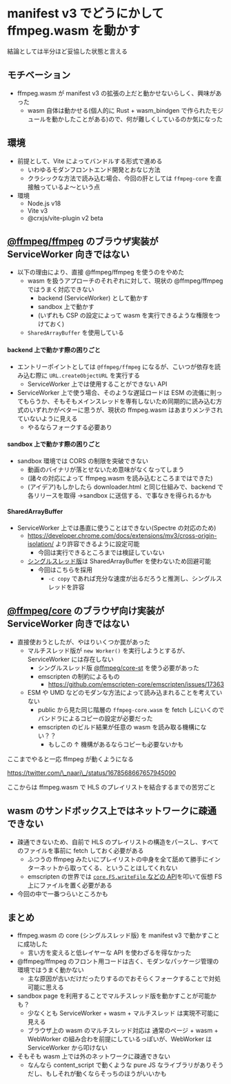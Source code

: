 # manifest v3 でどうにかして ffmpeg.wasm を動かす

結論としては半分ほど妥協した状態と言える

## モチベーション

- ffmpeg.wasm が manifest v3 の拡張の上だと動かせないらしく、興味があった
  - wasm 自体は動かせる(個人的に Rust + wasm_bindgen で作られたモジュールを動かしたことがある)ので、何が難しくしているのか気になった

## 環境

- 前提として、Vite によってバンドルする形式で進める
  - いわゆるモダンフロントエンド開発とおなじ方法
  - クラシックな方法で読み込む場合、今回の肝としては `ffmpeg-core` を直接触っているよ～という点
- 環境
  - Node.js v18
  - Vite v3
  - @crxjs/vite-plugin v2 beta

## [@ffmpeg/ffmpeg](https://www.npmjs.com/package/@ffmpeg/ffmpeg) のブラウザ実装が ServiceWorker 向きではない

- 以下の理由により、直接 @ffmpeg/ffmpeg を使うのをやめた
  - wasm を扱うアプローチのそれぞれに対して、現状の @ffmpeg/ffmpeg ではうまく対応できない
    - backend (ServiceWorker) として動かす
    - sandbox 上で動かす
    - (いずれも CSP の設定によって wasm を実行できるような権限をつけておく)
  - `SharedArrayBuffer` を使用している

#### backend 上で動かす際の困りごと

- エントリーポイントとしては `@ffmpeg/ffmpeg` になるが、こいつが依存を読み込む際に `URL.createObjectURL` を実行する
  - ServiceWorker 上では使用することができない API
- ServiceWorker 上で使う場合、そのような遅延ロードは ESM の流儀に則ってもらうか、そもそもメインスレッドを専有しないため同期的に読み込む方式のいずれかがベターに思うが、現状の ffmpeg.wasm はあまりメンテされていないように見える
  - やるならフォークする必要あり

#### sandbox 上で動かす際の困りごと

- sandbox 環境では CORS の制限を突破できない
  - 動画のバイナリが落とせないため意味がなくなってしまう
  - (諸々の対応によって ffmpeg.wasm を読み込むところまではできた)
  - (アイデア)もしかしたら downloader.html と同じ仕組みで、backend で各リリースを取得 →sandbox に送信する、で事なきを得られるかも

#### SharedArrayBuffer

- ServiceWorker 上では愚直に使うことはできない(Spectre の対応のため)
  - https://developer.chrome.com/docs/extensions/mv3/cross-origin-isolation/ より許容できるように設定可能
    - 今回は実行できるところまでは検証していない
  - [シングルスレッド版](https://www.npmjs.com/package/@ffmpeg/core-st)は SharedArrayBuffer を使わないため回避可能
    - 今回はこちらを採用
      - `-c copy` であれば充分な速度が出るだろうと推測し、シングルスレッドを許容

## [@ffmpeg/core](https://www.npmjs.com/package/@ffmpeg/core) のブラウザ向け実装が ServiceWorker 向きではない

- 直接使おうとしたが、やはりいくつか罠があった
  - マルチスレッド版が `new Worker()` を実行しようとするが、ServiceWorker には存在しない
    - シングルスレッド版 [@ffmpeg/core-st](https://www.npmjs.com/package/@ffmpeg/core-st) を使う必要があった
    - emscripten の制約によるもの
      - https://github.com/emscripten-core/emscripten/issues/17363
  - ESM や UMD などのモダンな方法によって読み込まれることを考えていない
    - public から見た同じ階層の `ffmpeg-core.wasm` を fetch しにいくのでバンドラによるコピーの設定が必要だった
    - emscripten のビルド結果が任意の wasm を読み取る機構にない？？
      - もしこの ↑ 機構があるならコピーも必要ないかも

ここまでやると一応 ffmpeg が動くようになる

https://twitter.com/\_naari\_/status/1678568667657945090

ここからは ffmpeg.wasm で HLS のプレイリストを結合するまでの苦労ごと

## wasm のサンドボックス上ではネットワークに疎通できない

- 疎通できないため、自前で HLS のプレイリストの構造をパースし、すべてのファイルを事前に fetch しておく必要がある
  - ふつうの ffmpeg みたいにプレイリストの中身を全て舐めて勝手にインターネットから取ってくる、ということはしてくれない
  - emscripten の世界では [`core.FS.writeFile` などの API](https://emscripten.org/docs/api_reference/Filesystem-API.html)を叩いて仮想 FS 上にファイルを置く必要がある
- 今回の中で一番つらいところかも

## まとめ

- ffmpeg.wasm の core (シングルスレッド版) を manifest v3 で動かすことに成功した
  - 言い方を変えると低レイヤーな API を使わざるを得なかった
- @ffmpeg/ffmpeg のフロント用コードは古く、モダンなパッケージ管理の環境ではうまく動かない
  - 主な原因が古いだけだったりするのでおそらくフォークすることで対処可能に思える
- sandbox page を利用することでマルチスレッド版を動かすことが可能かも？
  - 少なくとも ServiceWorker + wasm + マルチスレッド は実現不可能に見える
  - ブラウザ上の wasm のマルチスレッド対応は 通常のページ + wasm + WebWorker の組み合わを前提にしているっぽいが、WebWorker は ServiceWorker から叩けない
- そもそも wasm 上では外のネットワークに疎通できない
  - なんなら content_script で動くような pure JS なライブラリがありそうだし、もしそれが動くならそっちのほうがいいかも
